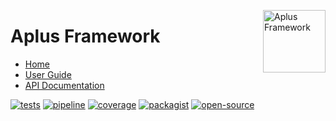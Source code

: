 <a href="https://gitlab.com/aplus-framework/framework"><img src="https://gitlab.com/aplus-framework/framework/-/raw/master/guide/image.png" alt="Aplus Framework" align="right" width="100"></a>

# Aplus Framework

- [Home](https://aplus-framework.com/packages/framework)
- [User Guide](https://docs.aplus-framework.com/guides/framework/index.html)
- [API Documentation](https://docs.aplus-framework.com/packages/framework.html)

[![tests](https://github.com/aplus-framework/framework/actions/workflows/tests.yml/badge.svg)](https://github.com/aplus-framework/framework/actions/workflows/tests.yml)
[![pipeline](https://gitlab.com/aplus-framework/framework/badges/master/pipeline.svg)](https://gitlab.com/aplus-framework/framework/-/pipelines?scope=branches)
[![coverage](https://gitlab.com/aplus-framework/framework/badges/master/coverage.svg?job=test:php)](https://aplus-framework.gitlab.io/framework/coverage/)
[![packagist](https://img.shields.io/packagist/v/aplus/framework)](https://packagist.org/packages/aplus/framework)
[![open-source](https://img.shields.io/badge/open--source-sponsor-magenta)](https://aplus-framework.com/sponsor)
